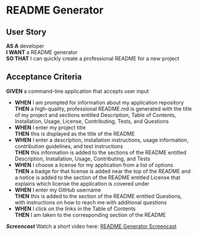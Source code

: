 # README Generator

## User Story
**AS A** developer<br>
**I WANT** a README generator<br>
**SO THAT** I can quickly create a professional README for a new project

## Acceptance Criteria
**GIVEN** a command-line application that accepts user input
- **WHEN** I am prompted for information about my application repository<br>
**THEN** a high-quality, professional README.md is generated with the title of my project and sections entitled Description, Table of Contents, Installation, Usage, License, Contributing, Tests, and Questions
- **WHEN** I enter my project title<br>
**THEN** this is displayed as the title of the README
- **WHEN** I enter a description, installation instructions, usage information, contribution guidelines, and test instructions<br>
**THEN** this information is added to the sections of the README entitled Description, Installation, Usage, Contributing, and Tests
- **WHEN** I choose a license for my application from a list of options<br>
**THEN** a badge for that license is added near the top of the README and a notice is added to the section of the README entitled License that explains which license the application is covered under
- **WHEN** I enter my GitHub username<br>
**THEN** this is added to the section of the README entitled Questions, with instructions on how to reach me with additional questions
- **WHEN** I click on the links in the Table of Contents<br>
**THEN** I am taken to the corresponding section of the README

***Screencast***
Watch a short video here: [README Generator Screencast](https://watch.screencastify.com/v/60LUCHEM9sukGoCGmvpo)
